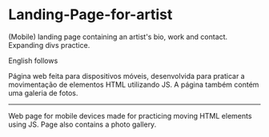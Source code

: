 # Landing-Page-for-artist
(Mobile) landing page containing an artist's bio, work and contact. Expanding divs practice.

English follows 

Página web feita para dispositivos móveis, desenvolvida para praticar a movimentação de elementos HTML utilizando JS. A página também contém uma galeria de fotos.

-----------------------------------------------------------------------------------

Web page for mobile devices made for practicing moving HTML elements using JS. Page also contains a photo gallery.

